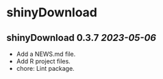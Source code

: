 # shinyDownload

## shinyDownload 0.3.7 _2023-05-06_

- Add a NEWS.md file.
- Add R project files.
- chore: Lint package.